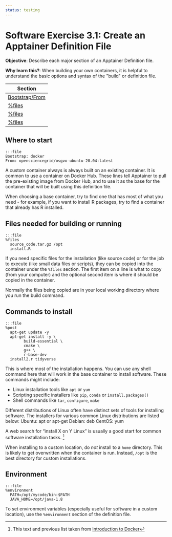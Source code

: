 ```yaml
---
status: testing
---
```


<style type="text/css"> pre em { font-style: normal; background-color: yellow; } pre strong { font-style: normal; font-weight: bold; color: \#008; } </style>

Software Exercise 3.1: Create an Apptainer Definition File
============================================================

**Objective**: Describe each major section of an Apptainer Definition file. 

**Why learn this?**: When building your own containers, it is helpful to understand 
the basic options and syntax of the "build" or definition file. 

| Section | 
|---------|
| [Bootstrap/From](#where-to-start) | 
| [%files](#files-needed-for-building-or-running) | 
| [%files](#commnds-to-install) | 
| [%files](#environment) | 


Where to start
---------------

	:::file
	Bootstrap: docker
	From: opensciencegrid/osgvo-ubuntu-20.04:latest

A custom container always is always built on an existing container. It is common 
to use a container on Docker Hub. These lines tell Apptainer to pull the 
pre-existing image from Docker Hub, and to use it as the base for the 
container that will be built using this definition file.

When choosing a base container, try to find one that has most of what you need - for 
example, if you want to install R packages, try to find a container that already 
has R installed. 


Files needed for building or running
---------------

	:::file
	%files
	  source_code.tar.gz /opt
	  install.R

If you need specific files for the installation (like source code) or 
for the job to execute (like small data files or scripts), they can be 
copied into the container under the `%files` section.  The first item on a line 
is what to copy (from your computer) and the optional second item is where it 
should be copied in the container. 

Normally the files being copied are in your local working directory where 
you run the build command. 

Commands to install
---------------

	:::file
	%post
	  apt-get update -y
      apt-get install -y \
            build-essential \
            cmake \
            g++ \
            r-base-dev
      install2.r tidyverse

This is where most of the installation happens. You can use any shell command here 
that will work in the base container to install software. These commands might include: 
- Linux installation tools like `apt` or `yum`
- Scripting specific installers like `pip`, `conda` or `install.packages()`
- Shell commands like `tar`, `configure`, `make`

Different distributions of Linux often have distinct sets of tools for installing software. The installers for various common Linux distributions are listed below:
    Ubuntu: apt or apt-get
    Debian: deb
    CentOS: yum 
    
A web search for “install X on Y Linux” is usually a good start for common software installation tasks. [^1]

When installing to a custom location, do *not* install to a `home` directory. This is 
likely to get overwritten when the container is run. Instead, `/opt` is the best 
directory for custom installations. 

Environment
---------------

	:::file
	%environment
	  PATH=/opt/mycode/bin:$PATH
	  JAVA_HOME=/opt/java-1.8

To set environment variables (especially useful for software in a custom location), 
use the `%environment` section of the definition file. 

[^1]: This text and previous list taken from [Introduction to Docker](https://carpentries-incubator.github.io/docker-introduction/)